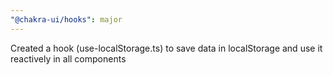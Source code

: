 ```yaml
---
"@chakra-ui/hooks": major
---
```


Created a hook (use-localStorage.ts) to save data in localStorage and use it
reactively in all components

